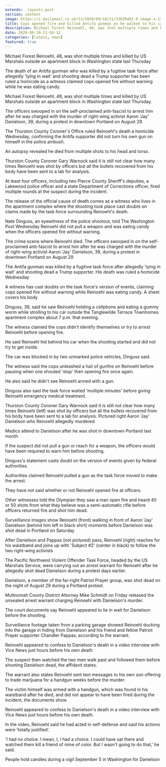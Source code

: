 ```yaml
---
extends: _layouts.post
section: content
image: https://i.dailymail.co.uk/1s/2020/09/10/21/33026402-0-image-a-12_1599769866783.jpg 
title: Cops opened fire and killed Antifa gunman as he walked to his car eating a gummy worm, says witness 
description: Michael Forest Reinoehl, 48, was shot multiple times and killed by US Marshals outside an apartment block in Washington state last Thursday. 
date: 2020-09-10-21-54-12 
categories: [latest, news] 
featured: true 
--- 
```

Michael Forest Reinoehl, 48, was shot multiple times and killed by US Marshals outside an apartment block in Washington state last Thursday

The death of an Antifa gunman who was killed by a fugitive task force after allegedly 'lying in wait' and shooting dead a Trump supporter has been ruled a homicide as a witness claimed cops opened fire without warning while he was eating candy. 

Michael Forest Reinoehl, 48, was shot multiple times and killed by US Marshals outside an apartment block in Washington state last Thursday. 

The officers swooped in on the self-proclaimed anti-fascist to arrest him after he was charged with the murder of right-wing activist Aaron 'Jay' Danielson, 39, during a protest in downtown Portland on August 29.

The Thurston County Coroner's Office ruled Reinoehl's death a homicide Wednesday, confirming the Antifa supporter did not turn his own gun on himself in the police ambush.  

An autopsy revealed he died from multiple shots to his head and torso.

Thurston County Coroner Gary Warnock said it is still not clear how many times Reinoehl was shot by officers but all the bullets recovered from his body have been sent to a lab for analysis. 

At least four officers, including two Pierce County Sheriff's deputies, a Lakewood police officer and a state Department of Corrections officer, fired multiple rounds at the suspect during the incident. 

The release of the official cause of death comes as a witness who lives in the apartment complex where the shooting took place cast doubts on claims made by the task force surrounding Reinoehl's death.

Nate Dinguss, an eyewitness of the police shootout, told The Washington Post Wednesday Reinoehl did not pull a weapon and was eating candy when the officers opened fire without warning.   

The crime scene where Reinoehl died. The officers swooped in on the self-proclaimed anti-fascist to arrest him after he was charged with the murder of right-wing activist Aaron 'Jay' Danielson, 39, during a protest in downtown Portland on August 29 

The Antifa gunman was killed by a fugitive task force after allegedly 'lying in wait' and shooting dead a Trump supporter. His death was ruled a homicide Wednesday 

A witness has cast doubts on the task force's version of events, claiming cops opened fire without warning while Reinoehl was eating candy. A sheet covers his body

Dinguss, 39, said he saw Reinoehl holding a cellphone and eating a gummy worm while strolling to his car outside the Tanglewilde Terrace Townhomes apartment complex about 7 p.m. that evening. 

The witness claimed the cops didn't identify themselves or try to arrest Reinoehl before opening fire. 

He said Reinoehl hid behind his car when the shooting started and did not try to get inside. 

The car was blocked in by two unmarked police vehicles, Dinguss said.

The witness said the cops unleashed a hail of gunfire on Reinoehl before pausing when one shouted 'stop' then opening fire once again.

He also said he didn't see Reinoehl armed with a gun.  

Dinguss also said the task force waited 'multiple minutes' before giving Reinoehl emergency medical treatment. 

Thurston County Coroner Gary Warnock said it is still not clear how many times Reinoehl (letf) was shot by officers but all the bullets recovered from his body have been sent to a lab for analysis. Pictured right Aaron 'Jay' Danielson who Reinoehl allegedly murdered 

Medics attend to Danielson after he was shot in downtown Portland last month 

If the suspect did not pull a gun or reach for a weapon, the officers would have been required to warn him before shooting.  

Dinguss's statement casts doubt on the version of events given by federal authorities.

Authorities claimed Reinoehl pulled a gun as the task force moved to make the arrest.  

They have not said whether or not Reinoehl opened fire at officers.

Other witnesses told the Olympian they saw a man open fire and heard 40 or 50 shots from what they believe was a semi-automatic rifle before officers returned fire and shot him dead. 

Surveillance images show Reinoehl (front) walking in front of Aaron 'Jay' Danielson (behind him left in black shirt) moments before Danielson was shot dead in Portland on Saturday

After Danielson and Pappas (not pictured) pass, Reinoehl (right) reaches for his waistband and joins up with 'Subject #2' (center in black) to follow the two right-wing activists

The Pacific Northwest Violent Offender Task Force, headed by the US Marshals Service, were carrying out an arrest warrant for Reinoehl after he allegedly shot dead Danielson during a protest days earlier.   

Danielson, a member of the far-right Patriot Prayer group, was shot dead on the night of August 29 during a Portland protest. 

Multnomah County District Attorney Mike Schmidt on Friday released the unsealed arrest warrant charging Reinoehl with Danielson's murder. 

The court documents say Reinoehl appeared to lie in wait for Danielson before the shooting.

Surveillance footage taken from a parking garage showed Reinoehl ducking into the garage in hiding from Danielson and his friend and fellow Patriot Prayer supporter Chandler Pappas, according to the warrant. 

Reinoehl appeared to confess to Danielson's death in a video interview with Vice News just hours before his own death

The suspect then watched the two men walk past and followed them before shooting Danielson dead, the affidavit states. 

The warrant also states Reinoehl sent text messages to his own son offering to trade marijuana for a handgun weeks before the murder.

The victim himself was armed with a handgun, which was found in his waistband after he died, and did not appear to have been fired during the incident, the documents show. 

Reinoehl appeared to confess to Danielson's death in a video interview with Vice News just hours before his own death.

In the video, Reinoehl said he had acted in self-defense and said his actions were 'totally justified'.

'I had no choice. I mean, I, I had a choice. I could have sat there and watched them kill a friend of mine of color. But I wasn't going to do that,' he said.

People hold candles during a vigil September 5 in Washington for Danielson

